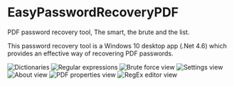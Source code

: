 # EasyPasswordRecoveryPDF
PDF password recovery tool, The smart, the brute and the list.

This password recovery tool is a Windows 10 desktop app (.Net 4.6) which provides an effective way of recovering PDF passwords.



<img alt="Dictionaries" src="https://cdn.rawgit.com/Mohamed1976/EasyPasswordRecoveryPDF/master/EasyPasswordRecoveryPDF/publish/publish.htm" />


<img alt="Regular expressions" src="https://cloud.githubusercontent.com/assets/15641092/14800611/1820bd9c-0b43-11e6-8863-36e1ad4abb45.png" />


<img alt="Brute force view" src="https://cloud.githubusercontent.com/assets/15641092/14800775/5cb5e63e-0b44-11e6-97fd-688c29171823.png" />

<img alt="Settings view" src="https://cloud.githubusercontent.com/assets/15641092/14800933/ac36ec84-0b45-11e6-9ee6-274615aa5348.png" />


<img alt="About view" src="https://cloud.githubusercontent.com/assets/15641092/14801070/db6952c0-0b46-11e6-951c-00abbb7568bf.png" />


<img alt="PDF properties view" src="https://cloud.githubusercontent.com/assets/15641092/14801193/d2ec3e4a-0b47-11e6-91b9-83d2203ab3f4.png" />

<img alt="RegEx editor view" src="https://cloud.githubusercontent.com/assets/15641092/14801345/e4aa506c-0b48-11e6-8dab-298991f580f3.png" />
